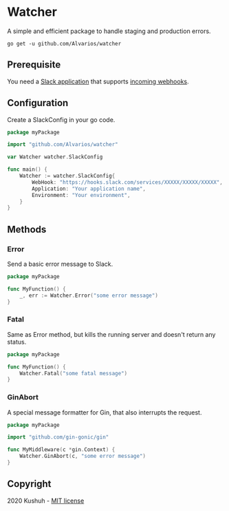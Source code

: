 # Watcher

A simple and efficient package to handle staging and production errors.

```cgo
go get -u github.com/Alvarios/watcher
```

## Prerequisite

You need a [Slack application](https://api.slack.com/apps) that supports [incoming webhooks](https://api.slack.com/messaging/webhooks#:~:text=Incoming%20Webhooks%20are%20a%20simple,make%20the%20messages%20stand%20out.).

## Configuration

Create a SlackConfig in your go code.

```go
package myPackage

import "github.com/Alvarios/watcher"

var Watcher watcher.SlackConfig

func main() {
    Watcher := watcher.SlackConfig{
        WebHook: "https://hooks.slack.com/services/XXXXX/XXXXX/XXXXX",
        Application: "Your application name",
        Environment: "Your environment",
    }
}
```

## Methods

### Error

Send a basic error message to Slack.

```go
package myPackage

func MyFunction() {
	_, err := Watcher.Error("some error message")
}
```

### Fatal

Same as Error method, but kills the running server and doesn't return any status.

```go
package myPackage

func MyFunction() {
	Watcher.Fatal("some fatal message")
}
```

### GinAbort

A special message formatter for Gin, that also interrupts the request.

```go
package myPackage

import "github.com/gin-gonic/gin"

func MyMiddleware(c *gin.Context) {
	Watcher.GinAbort(c, "some error message")
}
```

## Copyright
2020 Kushuh - [MIT license](https://github.com/Alvarios/watcher/blob/master/LICENSE)